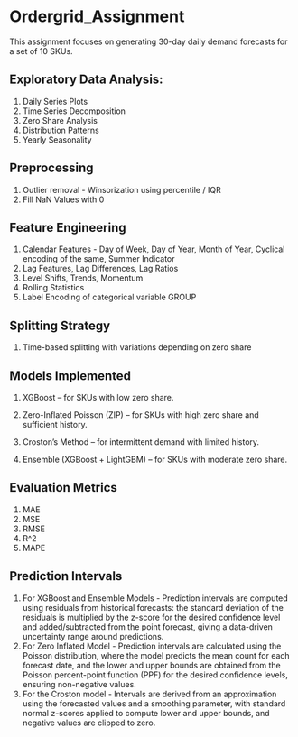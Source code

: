 # Ordergrid_Assignment
This assignment focuses on generating 30-day daily demand forecasts for a set of 10 SKUs.

## Exploratory Data Analysis:
1. Daily Series Plots
2. Time Series Decomposition
3. Zero Share Analysis
4. Distribution Patterns
5. Yearly Seasonality

## Preprocessing
1. Outlier removal - Winsorization using percentile / IQR
2. Fill NaN Values with 0

## Feature Engineering
1. Calendar Features - Day of Week, Day of Year, Month of Year, Cyclical encoding of the same, Summer Indicator
2. Lag Features, Lag Differences, Lag Ratios
3. Level Shifts, Trends, Momentum
4. Rolling Statistics
5. Label Encoding of categorical variable GROUP

## Splitting Strategy
1. Time-based splitting with variations depending on zero share

## Models Implemented
1. XGBoost – for SKUs with low zero share.

2. Zero-Inflated Poisson (ZIP) – for SKUs with high zero share and sufficient history.

3. Croston’s Method – for intermittent demand with limited history.

4. Ensemble (XGBoost + LightGBM) – for SKUs with moderate zero share.

## Evaluation Metrics
  1. MAE
  2. MSE
  3. RMSE
  4. R^2
  5. MAPE

## Prediction Intervals
1. For XGBoost and Ensemble Models - Prediction intervals are computed using residuals from historical forecasts: the standard deviation of the residuals is multiplied by the z-score for the desired confidence level and added/subtracted from the point forecast, giving a data-driven uncertainty range around predictions.
2. For Zero Inflated Model - Prediction intervals are calculated using the Poisson distribution, where the model predicts the mean count for each forecast date, and the lower and upper bounds are obtained from the Poisson percent-point function (PPF) for the desired confidence levels, ensuring non-negative values.
3. For the Croston model - Intervals are derived from an approximation using the forecasted values and a smoothing parameter, with standard normal z-scores applied to compute lower and upper bounds, and negative values are clipped to zero.
